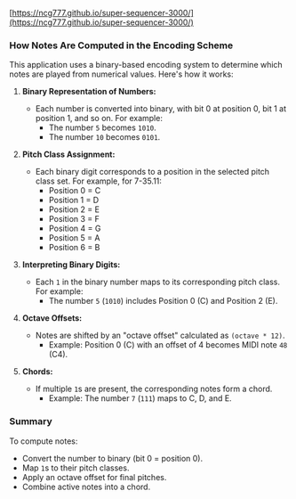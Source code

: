 [https://ncg777.github.io/super-sequencer-3000/](https://ncg777.github.io/super-sequencer-3000/)

### How Notes Are Computed in the Encoding Scheme

This application uses a binary-based encoding system to determine which notes are played from numerical values. Here's how it works:

1. **Binary Representation of Numbers:**

   - Each number is converted into binary, with bit 0 at position 0, bit 1 at position 1, and so on. For example:
     - The number `5` becomes `1010`.
     - The number `10` becomes `0101`.

2. **Pitch Class Assignment:**

   - Each binary digit corresponds to a position in the selected pitch class set. For example, for 7-35.11:
     - Position 0 = C
     - Position 1 = D
     - Position 2 = E
     - Position 3 = F
     - Position 4 = G
     - Position 5 = A
     - Position 6 = B

3. **Interpreting Binary Digits:**

   - Each `1` in the binary number maps to its corresponding pitch class. For example:
     - The number `5` (`1010`) includes Position 0 (C) and Position 2 (E).

4. **Octave Offsets:**

   - Notes are shifted by an "octave offset" calculated as `(octave * 12)`.
     - Example: Position 0 (C) with an offset of 4 becomes MIDI note `48` (C4).

5. **Chords:**

   - If multiple `1`s are present, the corresponding notes form a chord.
     - Example: The number `7` (`111`) maps to C, D, and E.

### Summary

To compute notes:

- Convert the number to binary (bit 0 = position 0).
- Map `1`s to their pitch classes.
- Apply an octave offset for final pitches.
- Combine active notes into a chord.

